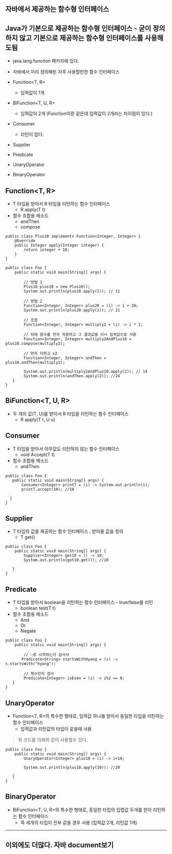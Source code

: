 ## 자바에서 제공하는 함수형 인터페이스

## Java가 기본으로 제공하는 함수형 인터페이스 - 굳이 정의하지 않고 기본으로 제공하는 함수형 인터페이스를 사용해도됨

+ java.lang.function 패키지에 있다.

+ 자바에서 미리 정의해둔 자주 사용할만한 함수 인터페이스

+ Function<T, R>
  - 입력값이 1개
+ BiFunction<T, U, R>
  - 입력값이 2개 (Function이랑 같은데 입력값이 2개라는 차이점이 있다.)
+ Consumer<T>
  - 리턴이 없다.
+ Supplier<T>

+ Predicate<T>

+ UnaryOperator<T>

+ BinaryOperator<T>

## Function<T, R>
+ T 타입을 받아서 R 타입을 리턴하는 함수 인터페이스
  - R apply(T t)
+ 함수 조합용 메소드
  - andThen
  - compose

```
public class Plus10 implements Function<Integer, Integer> {
    @Override
    public Integer apply(Integer integer) {
        return integer + 10;
    }
}
```

```
public class Foo {
    public static void main(String[] args) {

        // 방법 1
        Plus10 plus10 = new Plus10();
        System.out.println(plus10.apply(1)); // 11

        // 방법 2
        Function<Integer, Integer> plus20 = (i) -> i + 20;
        System.out.println(plus20.apply(1)); // 21

        // 조합
        Function<Integer, Integer> multiply2 = (i) -> i * 2;

        // 뒤에 함수를 먼저 적용하고 그 결과값을 다시 입력값으로 사용
        Function<Integer, Integer> multiply2AndPlus10 = plus10.compose(multiply2);

        // 먼저 더하고 x2
        Function<Integer, Integer> andThen = plus10.andThen(multiply2);

        System.out.println(multiply2AndPlus10.apply(2)); // 14
        System.out.println(andThen.apply(2)); //24
   }
}
```
## BiFunction<T, U, R>
+ 두 개의 값(T, U)를 받아서 R 타입을 리턴하는 함수 인터페이스
  - R apply(T t, U u)

## Consumer<T>
+ T 타입을 받아서 아무값도 리턴하지 않는 함수 인터페이스
  - void Accept(T t)
+ 함수 조합용 메소드
  - andThen
 
 ```
 public class Foo {
    public static void main(String[] args) {
        Consumer<Integer> printT = (i) -> System.out.println(i);
        printT.accept(10); //10

   }
}
 ```
 
## Supplier<T>
+ T 타입의 값을 제공하는 함수 인터페이스 : 받아올 값을 정의
  - T get()
```
public class Foo {
    public static void main(String[] args) {
        Supplier<Integer> get10 = () -> 10;
        System.out.println(get10.get()); //10

   }
}
```


## Predicate<T>
+ T 타입을 받아서 boolean을 리턴하는 함수 인터페이스 - true/false를 리턴
  - boolean test(T t)
+ 함수 조합용 메소드
  - And
  - Or
  - Negate

```
public class Foo {
    public static void main(String[] args) {

        // ~로 시작하는지 검사사
       Predicate<String> startsWithHyang = (s) -> s.startsWith("hyang");
       
        // 짝수인지 검사
        Predicate<Integer> isEven = (i) -> i%2 == 0;
   }
}
```


## UnaryOperator<T>
  + Function<T, R>의 특수한 형태로, 입력값 하나를 받아서 동일한 타입을 리턴하는 함수 인터페이스
    - 입력값과 리턴값의 타입이 같을때 사용
    
> 위 코드를 아래와 같이 사용할수 있다.

```
public class Foo {
    public static void main(String[] args) {
        UnaryOperator<Integer> plus10 = (i) -> i+10;

        System.out.println(plus10.apply(10)); //20

   }
}

```

## BinaryOperator<T>
  + BiFunction<T, U, R>의 특수한 형태로, 동일한 타입의 입렵값 두개를 받아 리턴하는 함수 인터페이스
    - 즉 세개의 타입이 전부 같을 경우 사용 (입력값 2개, 리턴값 1개)

-----

## 이외에도 더많다. 자바 document보기
